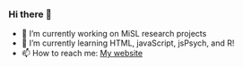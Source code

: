 ### Hi there 👋

- 🔭 I’m currently working on MiSL research projects
- 🌱 I’m currently learning HTML, javaScript, jsPsych, and R!
- 📫 How to reach me: [My website](https://ara-eunkyungjo.github.io)

